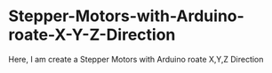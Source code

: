 # Stepper-Motors-with-Arduino-roate-X-Y-Z-Direction
Here, I am create a Stepper Motors with Arduino roate X,Y,Z  Direction 
